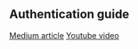 

## Authentication guide
[Medium article](https://medium.com/@Rushabh_/next-js-demystified-user-authentication-with-nextjs-mongodb-2a0e1e697526)
[Youtube video](https://www.youtube.com/watch?v=N_sUsq_y10U)
